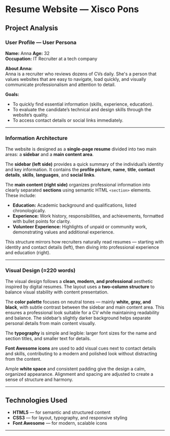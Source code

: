 # Resume Website — Xisco Pons

## Project Analysis

### User Profile — User Persona

**Name:** Anna 
**Age:** 32  
**Occupation:** IT Recruiter at a tech company  

**About Anna:**  
Anna is a recruiter who reviews dozens of CVs daily. She's a person that values websites that are easy to navigate, load quickly, and visually communicate professionalism and attention to detail.  

**Goals:**  
- To quickly find essential information (skills, experience, education).  
- To evaluate the candidate’s technical and design skills through the website’s quality.  
- To access contact details or social links immediately.  
---

### Information Architecture

The website is designed as a **single-page resume** divided into two main areas: a **sidebar** and a **main content area**.

The **sidebar (left side)** provides a quick summary of the individual’s identity and key information. It contains the **profile picture**, **name**, **title**, **contact details**, **skills**, **languages**, and **social links**.

The **main content (right side)** organizes professional information into clearly separated **sections** using semantic HTML `<section>` elements. These include:  

- **Education:** Academic background and qualifications, listed chronologically.  
- **Experience:** Work history, responsibilities, and achievements, formatted with bullet points for clarity.  
- **Volunteer Experience:** Highlights of unpaid or community work, demonstrating values and additional experience.  

This structure mirrors how recruiters naturally read resumes — starting with identity and contact details (left), then diving into professional experience and education (right).

---

### Visual Design (≈220 words)

The visual design follows a **clean, modern, and professional** aesthetic inspired by digital resumes. The layout uses a **two-column structure** to balance visual stability with content presentation.  

The **color palette** focuses on neutral tones — mainly **white, gray, and black**, with subtle contrast between the sidebar and main content area. This ensures a professional look suitable for a CV while maintaining readability and balance. The sidebar’s slightly darker background helps separate personal details from main content visually.  

The **typography** is simple and legible: larger font sizes for the name and section titles, and smaller text for details.

**Font Awesome icons** are used to add visual cues next to contact details and skills, contributing to a modern and polished look without distracting from the content.  

Ample **white space** and consistent padding give the design a calm, organized appearance. Alignment and spacing are adjusted to create a sense of structure and harmony.  

---

## Technologies Used

- **HTML5** — for semantic and structured content  
- **CSS3** — for layout, typography, and responsive styling  
- **Font Awesome** — for modern, scalable icons  

---
